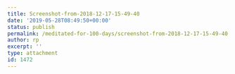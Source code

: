 ```yaml
---
title: Screenshot-from-2018-12-17-15-49-40
date: '2019-05-28T08:49:50+00:00'
status: publish
permalink: /meditated-for-100-days/screenshot-from-2018-12-17-15-49-40
author: rp
excerpt: ''
type: attachment
id: 1472
---
```

<!DOCTYPE html PUBLIC "-//W3C//DTD HTML 4.0 Transitional//EN" "http://www.w3.org/TR/REC-html40/loose.dtd">
<?xml encoding="UTF-8">
